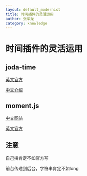 ```yaml
--- 
layout: default_modernist
title: 时间插件的灵活运用
author: 张军龙
category: knowledge
---
```

# 时间插件的灵活运用

## joda-time
[英文官方](url=http://www.joda.org/joda-time/)

[中文介绍](url=http://www.ibm.com/developerworks/cn/java/j-jodatime.html)
## moment.js
[中文网站](url=http://momentjs.cn/)

[英文官方](url=http://momentjs.com/)

## 注意
自己拼肯定不如官方写

前台传递到后台，字符串肯定不如long